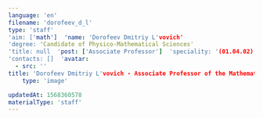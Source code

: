 ```yaml
---
language: 'en'
filename: 'dorofeev_d_l'
type: 'staff'
'aim: ['math']  'name: 'Dorofeev Dmitriy L'vovich'
'degree: 'Candidate of Physico-Mathematical Sciences'
'title: null  'post: ['Associate Professor']  'speciality: '(01.04.02) Theoretical physics'
'contacts: []  'avatar:
  - src: ''
title: 'Dorofeev Dmitriy L'vovich - Associate Professor of the Mathematical physics Department'
    type: 'image'

updatedAt: 1568360578
materialType: 'staff'
---
```


